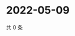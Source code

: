 # 2022-05-09

共 0 条

<!-- BEGIN WEIBO -->
<!-- 最后更新时间 Mon May 09 2022 22:12:05 GMT+0800 (China Standard Time) -->

<!-- END WEIBO -->
